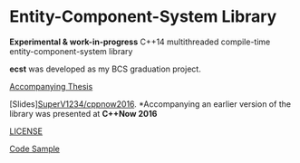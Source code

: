 Entity-Component-System Library
===============================

**Experimental & work-in-progress** C++14 multithreaded compile-time entity-component-system library

**ecst** was developed as my BCS graduation project.

[Accompanying Thesis](https://github.com/SuperV1234/bcs_thesis)

[Slides][SuperV1234/cppnow2016](https://github.com/SuperV1234/cppnow2016).
*Accompanying an earlier version of the library was presented at **C++Now 2016**

[LICENSE](TODO)

[Code Sample](CODE_SAMPLE.md)
